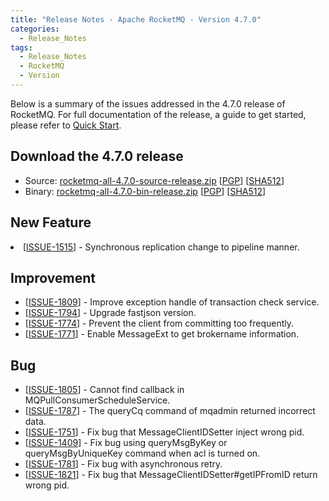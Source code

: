 ```yaml
---
title: "Release Notes - Apache RocketMQ - Version 4.7.0"
categories:
  - Release_Notes
tags:
  - Release_Notes
  - RocketMQ
  - Version
---
```


Below is a summary of the issues addressed in the 4.7.0 release of RocketMQ. For full documentation of the release, a guide to get started, please refer to <a href='/docs/quick-start/'>Quick Start</a>.


<h2> Download the 4.7.0 release</h2>
    
* Source: [rocketmq-all-4.7.0-source-release.zip](https://archive.apache.org/dist/rocketmq/4.7.0/rocketmq-all-4.7.0-source-release.zip) [[PGP](https://www.apache.org/dist/rocketmq/4.7.0/rocketmq-all-4.7.0-source-release.zip.asc)] [[SHA512](https://www.apache.org/dist/rocketmq/4.7.0/rocketmq-all-4.7.0-source-release.zip.sha512)]
* Binary: [rocketmq-all-4.7.0-bin-release.zip](https://archive.apache.org/dist/rocketmq/4.7.0/rocketmq-all-4.7.0-bin-release.zip) [[PGP](https://www.apache.org/dist/rocketmq/4.7.0/rocketmq-all-4.7.0-bin-release.zip.asc)] [[SHA512](https://www.apache.org/dist/rocketmq/4.7.0/rocketmq-all-4.7.0-bin-release.zip.sha512)]


## New Feature
<li>[<a href='https://github.com/apache/rocketmq/issues/1515'>ISSUE-1515</a>] -  Synchronous replication change to pipeline manner.
</li>


## Improvement
<ul>
<li>[<a href='https://github.com/apache/rocketmq/issues/1809'>ISSUE-1809</a>] -  Improve exception handle of transaction check service.
</li>
<li>[<a href='https://github.com/apache/rocketmq/issues/1794'>ISSUE-1794</a>] -  Upgrade fastjson version.
</li>
<li>[<a href='https://github.com/apache/rocketmq/issues/1774'>ISSUE-1774</a>] -  Prevent the client from committing too frequently.
</li>
<li>[<a href='https://github.com/apache/rocketmq/issues/1771'>ISSUE-1771</a>] -  Enable MessageExt to get brokername information.
</li>
</ul>

## Bug
<ul>
<li>[<a href='https://github.com/apache/rocketmq/issues/1805'>ISSUE-1805</a>] -  Cannot find callback in MQPullConsumerScheduleService. 
</li>
<li>[<a href='https://github.com/apache/rocketmq/issues/1787'>ISSUE-1787</a>] -  The queryCq command of mqadmin returned incorrect data.
</li>
<li>[<a href='https://github.com/apache/rocketmq/issues/1751'>ISSUE-1751</a>] -  Fix bug that MessageClientIDSetter inject wrong pid.
</li>
<li>[<a href='https://github.com/apache/rocketmq/issues/1409'>ISSUE-1409</a>] -  Fix bug using queryMsgByKey or queryMsgByUniqueKey command when acl is turned on.
</li>
<li>[<a href='https://github.com/apache/rocketmq/issues/1781'>ISSUE-1781</a>] -  Fix bug with asynchronous retry.
</li>
<li>[<a href='https://github.com/apache/rocketmq/issues/1821'>ISSUE-1821</a>] -  Fix bug that MessageClientIDSetter#getIPFromID return wrong pid.
</li>

</ul>
                                        
            


